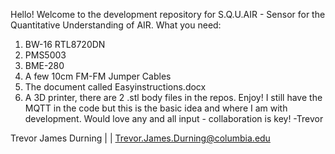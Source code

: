 Hello! Welcome to the development repository for S.Q.U.AIR - Sensor for the Quantitative Understanding of AIR.
What you need:
1. BW-16 RTL8720DN
2. PMS5003
3. BME-280
4. A few 10cm FM-FM Jumper Cables
5. The document called Easyinstructions.docx
6. A 3D printer, there are 2 .stl body files in the repos.
Enjoy! I still have the MQTT in the code but this is the basic idea and where I am with development. Would love any and all input - collaboration is key!
-Trevor

Trevor James Durning | | Trevor.James.Durning@columbia.edu
